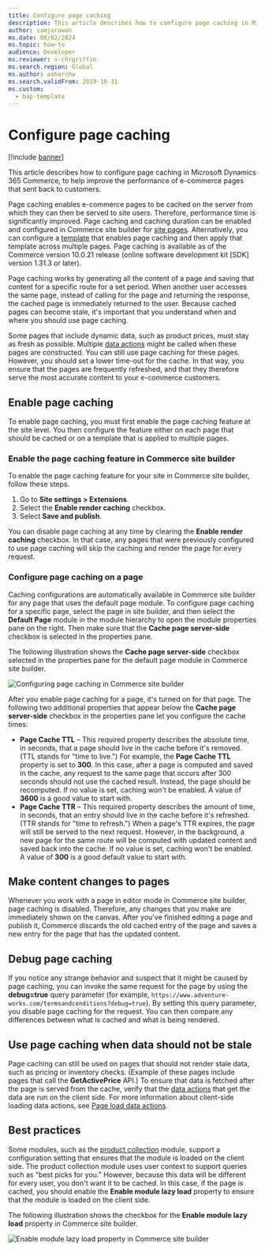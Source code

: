 ```yaml
---
title: Configure page caching
description: This article describes how to configure page caching in Microsoft Dynamics 365 Commerce, to help improve the performance of e-commerce pages that sent back to customers.
author: samjarawan
ms.date: 08/02/2024
ms.topic: how-to
audience: Developer
ms.reviewer: v-chrgriffin
ms.search.region: Global
ms.author: asharchw
ms.search.validFrom: 2019-10-31
ms.custom: 
  - bap-template
---
```

# Configure page caching

[!include [banner](../includes/banner.md)]

This article describes how to configure page caching in Microsoft Dynamics 365 Commerce, to help improve the performance of e-commerce pages that sent back to customers.

Page caching enables e-commerce pages to be cached on the server from which they can then be served to site users. Therefore, performance time is significantly improved. Page caching and caching duration can be enabled and configured in Commerce site builder for [site pages](../modify-existing-page.md). Alternatively, you can configure a [template](../templates-layouts-overview.md) that enables page caching and then apply that template across multiple pages. Page caching is available as of the Commerce version 10.0.21 release (online software development kit \[SDK\] version 1.31.3 or later).

Page caching works by generating all the content of a page and saving that content for a specific route for a set period. When another user accesses the same page, instead of calling for the page and returning the response, the cached page is immediately returned to the user. Because cached pages can become stale, it's important that you understand when and where you should use page caching.

Some pages that include dynamic data, such as product prices, must stay as fresh as possible. Multiple [data actions](data-actions.md) might be called when these pages are constructed. You can still use page caching for these pages. However, you should set a lower time-out for the cache. In that way, you ensure that the pages are frequently refreshed, and that they therefore serve the most accurate content to your e-commerce customers.

## Enable page caching

To enable page caching, you must first enable the page caching feature at the site level. You then configure the feature either on each page that should be cached or on a template that is applied to multiple pages.

### Enable the page caching feature in Commerce site builder

To enable the page caching feature for your site in Commerce site builder, follow these steps.

1. Go to **Site settings \> Extensions**.
1. Select the **Enable render caching** checkbox.
1. Select **Save and publish**.

You can disable page caching at any time by clearing the **Enable render caching** checkbox. In that case, any pages that were previously configured to use page caching will skip the caching and render the page for every request.

### Configure page caching on a page

Caching configurations are automatically available in Commerce site builder for any page that uses the default page module. To configure page caching for a specific page, select the page in site builder, and then select the **Default Page** module in the module hierarchy to open the module properties pane on the right. Then make sure that the **Cache page server-side** checkbox is selected in the properties pane.

The following illustration shows the **Cache page server-side** checkbox selected in the properties pane for the default page module in Commerce site builder.

![Configuring page caching in Commerce site builder](media/page-caching-2.png)

After you enable page caching for a page, it's turned on for that page. The following two additional properties that appear below the **Cache page server-side** checkbox in the properties pane let you configure the cache times:

- **Page Cache TTL** – This required property describes the absolute time, in seconds, that a page should live in the cache before it's removed. (TTL stands for "time to live.") For example, the **Page Cache TTL** property is set to **300**. In this case, after a page is computed and saved in the cache, any request to the same page that occurs after 300 seconds should not use the cached result. Instead, the page should be recomputed. If no value is set, caching won't be enabled. A value of **3600** is a good value to start with.
- **Page Cache TTR** – This required property describes the amount of time, in seconds, that an entry should live in the cache before it's refreshed. (TTR stands for "time to refresh.") When a page's TTR expires, the page will still be served to the next request. However, in the background, a new page for the same route will be computed with updated content and saved back into the cache. If no value is set, caching won't be enabled. A value of **300** is a good default value to start with.

## Make content changes to pages

Whenever you work with a page in editor mode in Commerce site builder, page caching is disabled. Therefore, any changes that you make are immediately shown on the canvas. After you've finished editing a page and publish it, Commerce discards the old cached entry of the page and saves a new entry for the page that has the updated content.

## Debug page caching

If you notice any strange behavior and suspect that it might be caused by page caching, you can invoke the same request for the page by using the **debug=true** query parameter (for example, `https://www.adventure-works.com/termsandconditions?debug=true`). By setting this query parameter, you disable page caching for the request. You can then compare any differences between what is cached and what is being rendered.

## Use page caching when data should not be stale

Page caching can still be used on pages that should not render stale data, such as pricing or inventory checks. (Example of these pages include pages that call the **GetActivePrice** API.) To ensure that data is fetched after the page is served from the cache, verify that the [data actions](data-actions.md) that get the data are run on the client side. For more information about client-side loading data actions, see [Page load data actions](page-load-data-action.md#client-side-rendering).

## Best practices

Some modules, such as the [product collection](../product-collection-module-overview.md) module, support a configuration setting that ensures that the module is loaded on the client side. The product collection module uses user context to support queries such as "best picks for you." However, because this data will be different for every user, you don't want it to be cached. In this case, if the page is cached, you should enable the **Enable module lazy load** property to ensure that the module is loaded on the client side.

The following illustration shows the checkbox for the **Enable module lazy load** property in Commerce site builder.

![Enable module lazy load property in Commerce site builder](media/page-caching-3.png)
